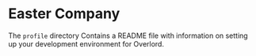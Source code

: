 # Easter Company

The `profile` directory Contains a README file with information on setting up your development environment for Overlord.
